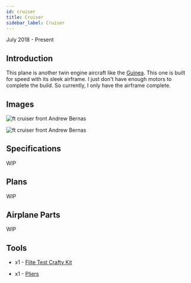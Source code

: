 ```yaml
---
id: cruiser
title: Cruiser
sidebar_label: Cruiser
---
```


July 2018 - Present

## Introduction

This plane is another twin engine aircraft like the [Guinea](https://bandofpv.github.io/docs/rc-airplanes/guinea). This one is built for speed with its sleek airframe. I just don't have enough motors to complete the build. So currently, I only have the airframe complete. 

## Images

![ft cruiser front Andrew Bernas](assets/in-progress/cruiser/cruiser-1.jpg)

![ft cruiser front Andrew Bernas](assets/in-progress/cruiser/cruiser-2.jpg)

## Specifications

WIP

## Plans

WIP

## Airplane Parts

WIP

## Tools

* x1 - [Flite Test Crafty Kit](https://store.flitetest.com/flite-test-crafty-kit-flt-5010/p791877)

* x1 - [Pliers](https://www.amazon.com/Tools-VISE-GRIP-Pliers-6-Inch-2078216/dp/B000A0OW2M?ref_=Oct_BSellerC_553314_1&pf_rd_p=192c0672-a4fc-5e22-b935-349dd71711e1&pf_rd_s=merchandised-search-6&pf_rd_t=101&pf_rd_i=553314&pf_rd_m=ATVPDKIKX0DER&pf_rd_r=2M4HQBG3AXGM6CT25QDS&pf_rd_r=2M4HQBG3AXGM6CT25QDS&pf_rd_p=192c0672-a4fc-5e22-b935-349dd71711e1)